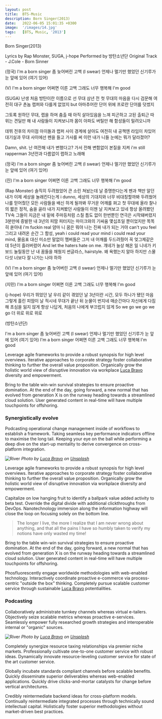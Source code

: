 ```yaml
---
layout: post
title:  BTS-Music
description: Born Singer(2013)
date:   2022-06-05 15:01:35 +0300
image:  '/images/14.jpg'
tags:   [BTS, Music, '2013']
---
```



Born Singer(2013)

Lyrics by  Rap Monster, SUGA, j-hope
Performed by 방탄소년단
Original Track -  J.Cole - Born Sinner



(정국)
I'm a born singer 좀 늦어버린 고백 (I swear)
언제나 멀기만 했었던 신기루가 눈 앞에 있어 (여기 있어)

(V)
I'm a born singer 어쩌면 이른 고백
그래도 너무 행복해 I'm good

(SUGA)
난생 처음 방탄이란 이름으로 선 무대
삼년 전 첫 무대의 마음을 다시 검문해
여전히 대구 촌놈 랩퍼와 다를게 없었지 but
아마추어란 단어 위에 프로란 단어를 덧썼지

그토록 원하던 무대, 랩을 하며 춤출 때
아직 살아있음을 느껴 피곤하고 고된 출퇴근
따위는 견딜만 해 내 사람들이 지켜보니까
몸이 아파도 버틸만 해 함성들이 밀려오니까

데뷔 전후의 차이점 아이돌과 랩퍼 사이 경계에
살아도 여전히 내 공책엔 라임이 차있어
대기실과 무대 사이에선 펜을 들고 가사를 써
이런 내가 니들 눈에는 뭐가 달라졌어?

Damn, shit. 난 여전해
내가 변했다고? 가서 전해
변함없이 본질을 지켜 i'm still rapperman
3년전과 다름없이 랩하고 노래해

(정국)
I'm a born singer 좀 늦어버린 고백 (I swear)
언제나 멀기만 했었던 신기루가 눈 앞에 있어 (여기 있어)

(진)
I'm a born singer 어쩌면 이른 고백
그래도 너무 행복해 I'm good

(Rap Monster)
솔직히 두려웠었어
큰 소린 쳐놨는데 날 증명한다는게
펜과 책만 알던 내가 이제 세상을 놀래킨다는게
i dunno, 세상의 기대치와 너무 비대칭할까봐
두려웠어 나를 믿어줬던 모든 사람들을 배신
하게 될까봐 무거운 어깨를 펴고 첫 무대에 올라
찰나의 짧은 정적, 숨을 골라
내가 지켜봤던 사람들이 이젠 날 지켜보고 있네
항상 올려봤던 TV속 그들이 지금은 내 밑에
주마등처럼 스칠 틈도 없이
한번뿐인 연극은 시작돼버렸지
3분만에 증발한 내 3년의 피땀
피터지는 마이크와의 기싸움
몇십초일 뿐이었지만 똑똑히 쏟아내 i'm fuckin real
얌마 니 꿈은 뭐야 나는 진짜 내가 되는 거야 can't you feel
그리고 내려온 순간 그 함성, yeah i could read your mind
i could read your mind, 물음표 대신 미소만
말없이 멤버들은 그저 내 어깨를 두드려줬어
꼭 엊그제같은데 5년이 흘러버렸어
And let the haters hate on me. 걔네가 늘상 해온 일
니네가 키보드 놀릴동안 난 내 꿈들을 채웠지
썬글라스, hairstyle. 왜 욕했는지 알아
하지만 스물다섯 너보다 잘 나가는 나야
하하

(V)
I'm a born singer 좀 늦어버린 고백 (I swear)
언제나 멀기만 했었던 신기루가 눈 앞에 있어 (여기 있어)

(지민)
I'm a born singer 어쩌면 이른 고백
그래도 너무 행복해 I'm good

(j-hope)
우리가 뛰었던 날 우리 같이 겪었던 날
3년이란 시간, 모두 하나가 됐던 마음
그렇게 흘린 피땀이 날 적시네
무대가 끝난 뒤 눈물이 번지네
매순간마다 자신에게 다짐해 초심을 잃지 않게 
항상 나답게, 처음의 나에게 부끄럽지 않게
So we go we go we go 
더 위로 위로 위로 

(방탄소년단)

I'm a born singer 좀 늦어버린 고백 (I swear)
언제나 멀기만 했었던 신기루가 눈 앞에 있어 (여기 있어)
I'm a born singer 어쩌면 이른 고백
그래도 너무 행복해 I'm good






Leverage agile frameworks to provide a robust synopsis for high level overviews. Iterative approaches to corporate strategy foster collaborative thinking to further the overall value proposition. Organically grow the holistic world view of disruptive innovation via workplace [Luca Bravo](https://unsplash.com/photos/zAjdgNXsMeg) diversity and empowerment.

Bring to the table win-win survival strategies to ensure proactive domination. At the end of the day, going forward, a new normal that has evolved from generation X is on the runway heading towards a streamlined cloud solution. User generated content in real-time will have multiple touchpoints for offshoring.

### Synergistically evolve

Podcasting operational change management inside of workflows to establish a framework. Taking seamless key performance indicators offline to maximise the long tail. Keeping your eye on the ball while performing a deep dive on the start-up mentality to derive convergence on cross-platform integration.

![River]({{site.baseurl}}/images/14-1.jpg#wide)
*Photo by [Luca Bravo](https://unsplash.com/photos/zAjdgNXsMeg) on [Unsplash](https://unsplash.com/)*

Leverage agile frameworks to provide a robust synopsis for high level overviews. Iterative approaches to corporate strategy foster collaborative thinking to further the overall value proposition. Organically grow the holistic world view of disruptive innovation via workplace diversity and empowerment.

Capitalize on low hanging fruit to identify a ballpark value added activity to beta test. Override the digital divide with additional clickthroughs from DevOps. Nanotechnology immersion along the information highway will close the loop on focusing solely on the bottom line.

> The longer I live, the more I realize that I am never wrong about anything, and that all the pains I have so humbly taken to verify my notions have only wasted my time!

Bring to the table win-win survival strategies to ensure proactive domination. At the end of the day, going forward, a new normal that has evolved from generation X is on the runway heading towards a streamlined cloud solution. User generated content in real-time will have multiple touchpoints for offshoring.

Phosfluorescently engage worldwide methodologies with web-enabled technology. Interactively coordinate proactive e-commerce via process-centric "outside the box" thinking. Completely pursue scalable customer service through sustainable [Luca Bravo](https://unsplash.com/photos/HK-lMcoBnMM) potentialities.

### Podcasting

Collaboratively administrate turnkey channels whereas virtual e-tailers. Objectively seize scalable metrics whereas proactive e-services. Seamlessly empower fully researched growth strategies and interoperable internal or "organic" sources.

![River]({{site.baseurl}}/images/14-2.jpg)
*Photo by [Luca Bravo](https://unsplash.com/photos/HK-lMcoBnMM) on [Unsplash](https://unsplash.com/)*

Completely synergize resource taxing relationships via premier niche markets. Professionally cultivate one-to-one customer service with robust ideas. Dynamically innovate resource-leveling customer service for state of the art customer service.

Globally incubate standards compliant channels before scalable benefits. Quickly disseminate superior deliverables whereas web-enabled applications. Quickly drive clicks-and-mortar catalysts for change before vertical architectures.

Credibly reintermediate backend ideas for cross-platform models. Continually reintermediate integrated processes through technically sound intellectual capital. Holistically foster superior methodologies without market-driven best practices.